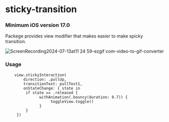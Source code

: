 # sticky-transition

### Minimum iOS version 17.0

Packege provides view modifier that makes easier to make spicky transition.

![ScreenRecording2024-07-13at11 24 59-ezgif com-video-to-gif-converter](https://github.com/user-attachments/assets/3cb2707d-f01a-406f-8558-8b839ec911ce)


### Usage

```
    view.stickyInteraction(
        direction: .pullUp, 
        transitionText: pullText1, 
        onStateChange: { state in
         if state == .released {
               withAnimation(.bouncy(duration: 0.7)) {
                    toggleView.toggle()
               }
         }
     })
``` 

